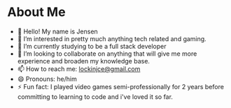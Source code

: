 # About Me

- 👋 Hello! My name is Jensen
- 👀 I’m interested in pretty much anything tech related and gaming.
- 🌱 I’m currently studying to be a full stack developer
- 💞️ I’m looking to collaborate on anything that will give me more experience and broaden my knowledge base.
- 📫 How to reach me: lockinjce@gmail.com
- 😄 Pronouns: he/him
- ⚡ Fun fact: I played video games semi-professionally for 2 years before committing to learning to code and  i've loved it so far.

<!---
LockedJCE/LockedJCE is a ✨ special ✨ repository because its `README.md` (this file) appears on your GitHub profile.
You can click the Preview link to take a look at your changes.
--->
